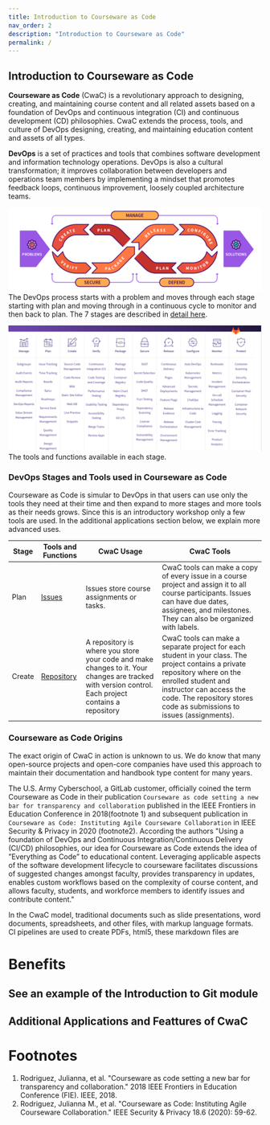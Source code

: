 ```yaml
---
title: Introduction to Courseware as Code
nav_order: 2
description: "Introduction to Courseware as Code"
permalink: /
---
```


## Introduction to Courseware as Code

**Courseware as Code** (CwaC) is a revolutionary approach to designing, creating, and maintaining course content and all related assets based on a foundation of DevOps and continuous integration (CI) and continuous development (CD) philosophies. CwaC extends the process, tools, and culture of DevOps designing, creating, and maintaining education content and assets of all types.

**DevOps** is a set of practices and tools that combines software development and information technology operations. DevOps is also a cultural transformation; it improves collaboration between developers and operations team members by implementing a mindset that promotes feedback loops, continuous improvement, loosely coupled architecture teams.  

![devops_process](attached_files/images/devops_process.png)
The DevOps process starts with a problem and moves through each stage starting with plan and moving through in a continuous cycle to monitor and then back to plan. The 7 stages are described in [detail here](https://about.gitlab.com/stages-devops-lifecycle/).

![stages](attached_files/images/stages.png)
The tools and functions available in each stage.

### DevOps Stages and Tools used in Courseware as Code
Courseware as Code is simular to DevOps in that users can use only the tools they need at their time and then expand to more stages and more tools as their needs grows. Since this is an introductory workshop only a few tools are used. In the additional applications section below, we explain more advanced uses.


| Stage| Tools and Functions | CwaC Usage | CwaC Tools |
|------|---------------------|------------|------------|
| Plan | [Issues](https://docs.gitlab.com/ee/user/project/issues/#issues) | Issues store course assignments or tasks.| CwaC tools can make a copy of every issue in a course project and assign it to all course participants. Issues can have due dates, assignees, and milestones. They can also be organized with labels.|
| Create |[Repository](https://docs.gitlab.com/ee/user/project/repository/#repository) | A repository is where you store your code and make changes to it. Your changes are tracked with version control. Each project contains a repository | CwaC tools can make a separate project for each student in your class. The project contains a private repository where on the enrolled student and instructor can access the code. The repository stores code as submissions to issues (assignments). |




### Courseware as Code Origins

The exact origin of CwaC in action is unknown to us. We do know that many open-source projects and open-core companies have used this approach to maintain their documentation and handbook type content for many years.

The U.S. Army Cyberschool, a GitLab customer, officially coined the term Courseware as Code in their publication `Courseware as code setting a new bar for transparency and collaboration` published in the IEEE Frontiers in Education Conference in 2018(footnote 1) and subsequent publication in `Courseware as Code: Instituting Agile Courseware Collaboration` in IEEE Security & Privacy in 2020 (footnote2). According the authors "Using a foundation of DevOps and Continuous Integration/Continuous Delivery (CI/CD) philosophies, our idea for Courseware as Code extends the idea of ”Everything as Code” to educational content. Leveraging applicable aspects of the software development lifecycle to courseware facilitates discussions of suggested changes amongst faculty, provides transparency in updates, enables custom workflows based on the complexity of course content, and allows faculty, students, and workforce members to identify issues and contribute content."

In the CwaC model, traditional documents such as slide presentations, word documents, spreadsheets, and other files, with markup language formats. CI pipelines are used to create PDFs, html5, these markdown files are

# Benefits

## See an example of the Introduction to Git module


## Additional Applications and Feattures of CwaC





# Footnotes
1. Rodriguez, Julianna, et al. "Courseware as code setting a new bar for transparency and collaboration." 2018 IEEE Frontiers in Education Conference (FIE). IEEE, 2018.
2. Rodriguez, Julianna M., et al. "Courseware as Code: Instituting Agile Courseware Collaboration." IEEE Security & Privacy 18.6 (2020): 59-62.

